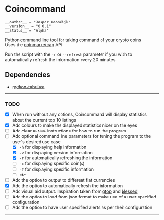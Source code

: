 # Coincommand

```
__author__ = "Jasper Haasdijk"
__version__ = "0.0.1"
__status__ = "Alpha"
```

Python command line tool for taking command of your crypto coins<br>
Uses the [coinmarketcap](https://coinmarketcap.com/api/) API<br>

Run the script with the `-r` or `--refresh` parameter if you wish to automatically refresh the information every 20 minutes

## Dependencies

- [python-tabulate](https://bitbucket.org/astanin/python-tabulate)

--------------------------------------------------------------------------------

### TODO

- [x] When run without any options, Coincommand will display statistics about the current top 10 listings
- [x] Add colours to make the displayed statistics nicer on the eyes
- [ ] Add clear `README` instructions for how to run the program
- [ ] Add optional command line parameters for tuning the program to the user's desired use case
  - [x] `-h` for displaying help information
  - [x] `-v` for displaying version information
  - [x] `-r` for automatically refreshing the information
  - [ ] `-c` for displaying specific coin(s)
  - [ ] `-?` for displaying specific information
  - [ ] etc..
- [ ] Add the option to output to different fiat currencies
- [x] Add the option to automatically refresh the information
- [ ] Add visual aid output. Inspiration taken from [gtop](https://github.com/aksakalli/gtop) and [blessed](https://github.com/yaronn/blessed-contrib)
- [ ] Add the option to load from json format to make use of a user specified configuration
- [ ] Add the option to have user specified alerts as per their configuration

--------------------------------------------------------------------------------
